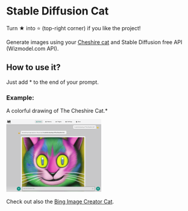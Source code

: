 # Stable Diffusion Cat
Turn ★ into ⭐ (top-right corner) if you like the project!

Generate images using your [Cheshire cat](https://github.com/cheshire-cat-ai/core) and Stable Diffusion free API (Wizmodel.com API).

## How to use it?
Just add * to the end of your prompt.
### Example:
A colorful drawing of The Cheshire Cat.*

<img width="50%" src="https://raw.githubusercontent.com/pazoff/Stable-Diffusion-Cat/main/Stable-Diffusion-Cat-Demo.png">

Check out also the [Bing Image Creator Cat](https://github.com/pazoff/Bing-Image-Creator-Cat).


